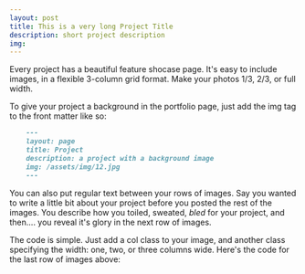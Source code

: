 ```yaml
---
layout: post
title: This is a very long Project Title
description: short project description
img:
---
```


Every project has a beautiful feature shocase page. It's easy to include images, in a flexible 3-column grid format. Make your photos 1/3, 2/3, or full width.

To give your project a background in the portfolio page, just add the img tag to the front matter like so:

```markdown
    ---
    layout: page
    title: Project
    description: a project with a background image
    img: /assets/img/12.jpg
    ---
```

You can also put regular text between your rows of images. Say you wanted to write a little bit about your project before you posted the rest of the images. You describe how you toiled, sweated, *bled* for your project, and then.... you reveal it's glory in the next row of images.

The code is simple. Just add a col class to your image, and another class specifying the width: one, two, or three columns wide. Here's the code for the last row of images above:
